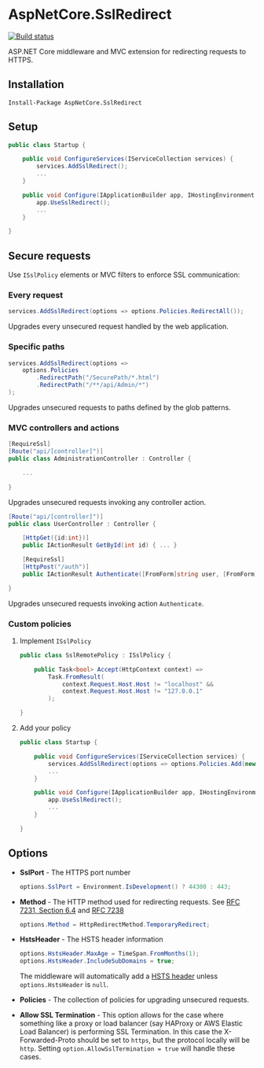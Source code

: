 # AspNetCore.SslRedirect

[![Build status](https://ci.appveyor.com/api/projects/status/g166j7nsrpxb2bl8/branch/master?svg=true)](https://ci.appveyor.com/project/mdschweda/aspnetcore-sslredirect/branch/master)

ASP.NET Core middleware and MVC extension for redirecting requests to HTTPS.

## Installation

```
Install-Package AspNetCore.SslRedirect
```

## Setup

```csharp
public class Startup {

    public void ConfigureServices(IServiceCollection services) {
        services.AddSslRedirect();
        ...
    }

    public void Configure(IApplicationBuilder app, IHostingEnvironment env, ILoggerFactory loggerFactory) {
        app.UseSslRedirect();
        ...
    }

}
```

## Secure requests

Use `ISslPolicy` elements or MVC filters to enforce SSL communication:

### Every request

```csharp
services.AddSslRedirect(options => options.Policies.RedirectAll());
```

Upgrades every unsecured request handled by the web application.

### Specific paths

```csharp
services.AddSslRedirect(options =>
    options.Policies
        .RedirectPath("/SecurePath/*.html")
        .RedirectPath("/**/api/Admin/*")
);
```

Upgrades unsecured requests to paths defined by the glob patterns.

### MVC controllers and actions

```csharp
[RequireSsl]
[Route("api/[controller]")]
public class AdministrationController : Controller {

    ...

}
```

Upgrades unsecured requests invoking any controller action.

```csharp
[Route("api/[controller]")]
public class UserController : Controller {

    [HttpGet({id:int})]
    public IActionResult GetById(int id) { ... }

    [RequireSsl]
    [HttpPost("/auth")]
    public IActionResult Authenticate([FromForm]string user, [FromForm]string password) { ... }

}
```

Upgrades unsecured requests invoking action `Authenticate`.

### Custom policies

1) Implement `ISslPolicy`
   ```csharp
   public class SslRemotePolicy : ISslPolicy {
   
       public Task<bool> Accept(HttpContext context) =>
           Task.FromResult(
               context.Request.Host.Host != "localhost" &&
               context.Request.Host.Host != "127.0.0.1"
           );
   
   }
   ```
2) Add your policy
   ```csharp
   public class Startup {
   
       public void ConfigureServices(IServiceCollection services) {
           services.AddSslRedirect(options => options.Policies.Add(new SslRemotePolicy());
           ...
       }
   
       public void Configure(IApplicationBuilder app, IHostingEnvironment env, ILoggerFactory loggerFactory) {
           app.UseSslRedirect();
           ...
       }
   
   }
   ```

## Options

* **SslPort** - The HTTPS port number

  ```csharp
  options.SslPort = Environment.IsDevelopment() ? 44300 : 443;
  ```
* **Method** - The HTTP method used for redirecting requests. See
  [RFC 7231, Section 6.4](https://tools.ietf.org/html/rfc7231#section-6.4) and
  [RFC 7238](https://tools.ietf.org/html/rfc7238)
  
  ```csharp
  options.Method = HttpRedirectMethod.TemporaryRedirect;
  ```
* **HstsHeader** - The HSTS header information

  ```csharp
  options.HstsHeader.MaxAge = TimeSpan.FromMonths(1);
  options.HstsHeader.IncludeSubDomains = true;
  ```
  The middleware will automatically add a [HSTS header](https://tools.ietf.org/html/rfc6797) unless
  `options.HstsHeader` is `null`.
* **Policies** - The collection of policies for upgrading unsecured requests.

* **Allow SSL Termination** - This option allows for the case where something like a proxy or load balancer (say HAProxy or AWS Elastic Load Balancer) is performing SSL Termination. In this case the X-Forwarded-Proto should be set to `https`, but the protocol locally will be `http`. Setting `option.AllowSslTermination = true` will handle these cases.
